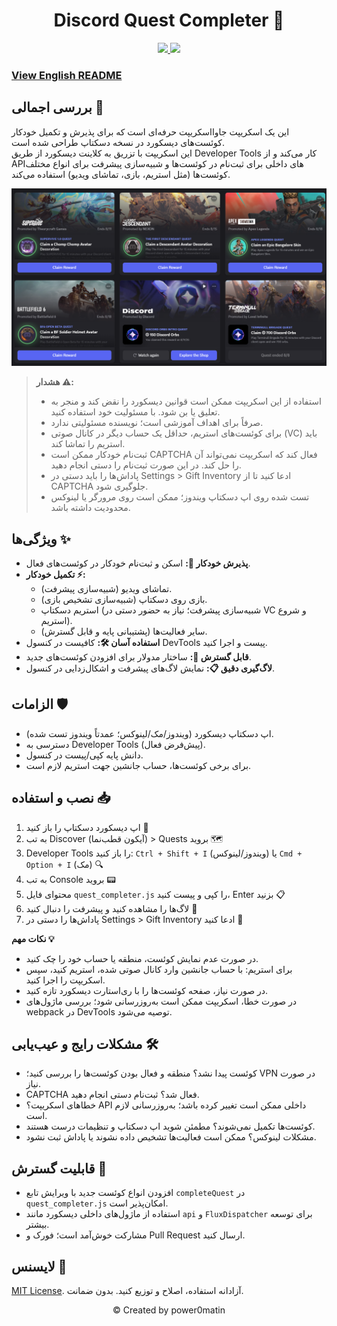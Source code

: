 <h1 align="center">Discord Quest Completer 🚀</h1>
<p align="center">
  <a href="#">
        <img src="https://badges.strrl.dev/visits/power0matin/discord-quest-auto-completer?style=flat&labelColor=333333&logoColor=E7E7E7&label=Visits&logo=github" />
  </a>
  <a href="#">
    <img src="https://img.shields.io/github/stars/power0matin/discord-quest-auto-completer?style=flat&labelColor=333333&logoColor=E7E7E7&color=EEAA00&label=Stars&logo=github"/>
  </a>
</p>

### [View English README](README.md)


## بررسی اجمالی 📝

این یک اسکریپت جاوااسکریپت حرفه‌ای است که برای پذیرش و تکمیل خودکار کوئست‌های دیسکورد در نسخه دسکتاپ طراحی شده است.  
این اسکریپت با تزریق به کلاینت دیسکورد از طریق Developer Tools کار می‌کند و از APIهای داخلی برای ثبت‌نام در کوئست‌ها و شبیه‌سازی پیشرفت برای انواع مختلف کوئست‌ها (مثل استریم، بازی، تماشای ویدیو) استفاده می‌کند.

![Quests Completed](assets/quest-completed.png)

> **هشدار ⚠️:**
>
> - استفاده از این اسکریپت ممکن است قوانین دیسکورد را نقض کند و منجر به تعلیق یا بن شود. با مسئولیت خود استفاده کنید.
> - صرفاً برای اهداف آموزشی است؛ نویسنده مسئولیتی ندارد.
> - برای کوئست‌های استریم، حداقل یک حساب دیگر در کانال صوتی (VC) باید استریم را تماشا کند.
> - ثبت‌نام خودکار ممکن است CAPTCHA فعال کند که اسکریپت نمی‌تواند آن را حل کند. در این صورت ثبت‌نام را دستی انجام دهید.
> - پاداش‌ها را باید دستی در Settings > Gift Inventory ادعا کنید تا از CAPTCHA جلوگیری شود.
> - تست شده روی اپ دسکتاپ ویندوز؛ ممکن است روی مرورگر یا لینوکس محدودیت داشته باشد.

## ویژگی‌ها ✨

- **پذیرش خودکار 🤖:** اسکن و ثبت‌نام خودکار در کوئست‌های فعال.
- **تکمیل خودکار ⚡:**
  - تماشای ویدیو (شبیه‌سازی پیشرفت).
  - بازی روی دسکتاپ (شبیه‌سازی تشخیص بازی).
  - استریم دسکتاپ (شبیه‌سازی پیشرفت؛ نیاز به حضور دستی در VC و شروع استریم).
  - سایر فعالیت‌ها (پشتیبانی پایه و قابل گسترش).
- **استفاده آسان 🛠️:** کافیست در کنسول DevTools پیست و اجرا کنید.
- **قابل گسترش 🔧:** ساختار مدولار برای افزودن کوئست‌های جدید.
- **لاگ‌گیری دقیق 📋:** نمایش لاگ‌های پیشرفت و اشکال‌زدایی در کنسول.

## الزامات 🛡️

- اپ دسکتاپ دیسکورد (ویندوز/مک/لینوکس؛ عمدتاً ویندوز تست شده).
- دسترسی به Developer Tools (پیش‌فرض فعال).
- دانش پایه کپی/پیست در کنسول.
- برای برخی کوئست‌ها، حساب جانشین جهت استریم لازم است.

## نصب و استفاده 📥

1. اپ دیسکورد دسکتاپ را باز کنید 🔵
2. به تب Discover (آیکون قطب‌نما) > Quests بروید 🗺️
3. Developer Tools را باز کنید: `Ctrl + Shift + I` (ویندوز/لینوکس) یا `Cmd + Option + I` (مک) 🔍
4. به تب Console بروید 📟
5. محتوای فایل `quest_completer.js` را کپی و پیست کنید، Enter بزنید 📋
6. لاگ‌ها را مشاهده کنید و پیشرفت را دنبال کنید 👀
7. پاداش‌ها را دستی در Settings > Gift Inventory ادعا کنید 🎁

**نکات مهم 💡**

- در صورت عدم نمایش کوئست، منطقه یا حساب خود را چک کنید.
- برای استریم: با حساب جانشین وارد کانال صوتی شده، استریم کنید، سپس اسکریپت را اجرا کنید.
- در صورت نیاز، صفحه کوئست‌ها را با ری‌استارت دیسکورد تازه کنید.
- در صورت خطا، اسکریپت ممکن است به‌روزرسانی شود؛ بررسی ماژول‌های webpack در DevTools توصیه می‌شود.

## مشکلات رایج و عیب‌یابی 🛠️

- کوئست پیدا نشد؟ منطقه و فعال بودن کوئست‌ها را بررسی کنید؛ VPN در صورت نیاز.
- CAPTCHA فعال شد؟ ثبت‌نام دستی انجام دهید.
- خطاهای اسکریپت؟ API داخلی ممکن است تغییر کرده باشد؛ به‌روزرسانی لازم است.
- کوئست‌ها تکمیل نمی‌شوند؟ مطمئن شوید اپ دسکتاپ و تنظیمات درست هستند.
- مشکلات لینوکس؟ ممکن است فعالیت‌ها تشخیص داده نشوند یا پاداش ثبت نشود.

## قابلیت گسترش 🔄

- افزودن انواع کوئست جدید با ویرایش تابع `completeQuest` در `quest_completer.js` امکان‌پذیر است.
- استفاده از ماژول‌های داخلی دیسکورد مانند `api` و `FluxDispatcher` برای توسعه بیشتر.
- مشارکت خوش‌آمد است؛ فورک و Pull Request ارسال کنید.

## لایسنس 📜

[MIT License](LICENSE). آزادانه استفاده، اصلاح و توزیع کنید. بدون ضمانت.

<p align="center">
&#169 Created by power0matin
</p>
